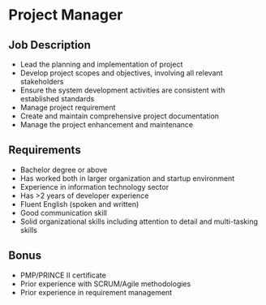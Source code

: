 # Project Manager

## Job Description

- Lead the planning and implementation of project
- Develop project scopes and objectives, involving all relevant stakeholders 
- Ensure the system development activities are consistent with established standards
- Manage project requirement
- Create and maintain comprehensive project documentation
- Manage the project enhancement and maintenance

## Requirements

- Bachelor degree or above
- Has worked both in larger organization and startup environment
- Experience in information technology sector
- Has >2 years of developer experience
- Fluent English (spoken and written)
- Good communication skill
- Solid organizational skills including attention to detail and multi-tasking skills

## Bonus

- PMP/PRINCE II certificate 
- Prior experience with SCRUM/Agile methodologies
- Prior experience in requirement management 